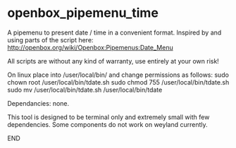 # openbox_pipemenu_time

A pipemenu to present date / time in a convenient format.  Inspired by and using parts of the script here:
http://openbox.org/wiki/Openbox:Pipemenus:Date_Menu

All scripts are without any kind of warranty, use entirely at your own risk!

On linux place into /user/local/bin/ and change permissions as follows: 
sudo chown root /user/local/bin/tdate.sh 
sudo chmod 755 /user/local/bin/tdate.sh 
sudo mv /user/local/bin/tdate.sh /user/local/bin/tdate

Dependancies: none.

This tool is designed to be terminal only and extremely small with few dependencies. Some components do not work on weyland currently.

END
